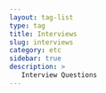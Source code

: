 ```yaml
---
layout: tag-list
type: tag
title: Interviews
slug: interviews
category: etc
sidebar: true
description: >
   Interview Questions
---
```

